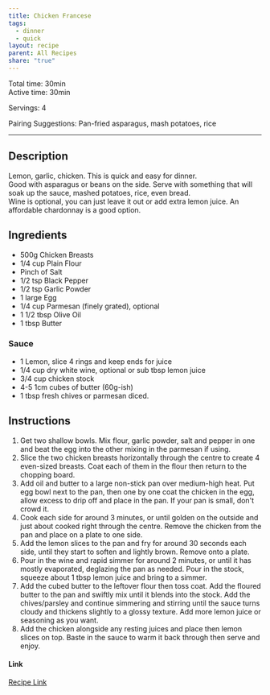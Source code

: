 ```yaml
---
title: Chicken Francese
tags:
  - dinner
  - quick
layout: recipe
parent: All Recipes
share: "true"
---
```

Total time: 30min  
Active time: 30min  
  
Servings: 4  
  
Pairing Suggestions: Pan-fried asparagus, mash potatoes, rice  
  
---  
## Description  
Lemon, garlic, chicken. This is quick and easy for dinner.  
Good with asparagus or beans on the side. Serve with something that will soak up the sauce, mashed potatoes, rice, even bread.  
Wine is optional, you can just leave it out or add extra lemon juice. An affordable chardonnay is a good option.  
  
## Ingredients  
   
- 500g Chicken Breasts  
- 1/4 cup Plain Flour  
- Pinch of Salt  
- 1/2 tsp Black Pepper  
- 1/2 tsp Garlic Powder  
- 1 large Egg  
- 1/4 cup Parmesan (finely grated), optional  
- 1 1/2 tbsp Olive Oil  
- 1 tbsp Butter  
### Sauce  
- 1 Lemon, slice 4 rings and keep ends for juice  
- 1/4 cup dry white wine, optional or sub tbsp lemon juice  
- 3/4 cup chicken stock  
- 4-5 1cm cubes of butter (60g-ish)  
- 1 tbsp fresh chives or parmesan diced.  
  
## Instructions   
  
1. Get two shallow bowls. Mix flour, garlic powder, salt and pepper in one and beat the egg into the other mixing in the parmesan if using.  
2. Slice the two chicken breasts horizontally through the centre to create 4 even-sized breasts. Coat each of them in the flour then return to the chopping board.  
3. Add oil and butter to a large non-stick pan over medium-high heat. Put egg bowl next to the pan, then one by one coat the chicken in the egg, allow excess to drip off and place in the pan. If your pan is small, don't crowd it.  
4. Cook each side for around 3 minutes, or until golden on the outside and just about cooked right through the centre. Remove the chicken from the pan and place on a plate to one side.  
5. Add the lemon slices to the pan and fry for around 30 seconds each side, until they start to soften and lightly brown. Remove onto a plate.  
6. Pour in the wine and rapid simmer for around 2 minutes, or until it has mostly evaporated, deglazing the pan as needed. Pour in the stock, squeeze about 1 tbsp lemon juice and bring to a simmer.  
7. Add the cubed butter to the leftover flour then toss coat. Add the floured butter to the pan and swiftly mix until it blends into the stock. Add the chives/parsley and continue simmering and stirring until the sauce turns cloudy and thickens slightly to a glossy texture. Add more lemon juice or seasoning as you want.  
8. Add the chicken alongside any resting juices and place then lemon slices on top. Baste in the sauce to warm it back through then serve and enjoy.  
  
#### Link  
[Recipe Link](https://www.dontgobaconmyheart.co.uk/chicken-francese)  
